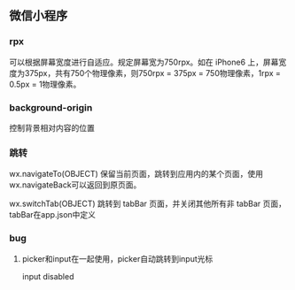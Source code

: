 ## 微信小程序

### rpx

 可以根据屏幕宽度进行自适应。规定屏幕宽为750rpx。如在 iPhone6 上，屏幕宽度为375px，共有750个物理像素，则750rpx = 375px = 750物理像素，1rpx = 0.5px = 1物理像素。

### background-origin

控制背景相对内容的位置

### 跳转

wx.navigateTo(OBJECT)
保留当前页面，跳转到应用内的某个页面，使用wx.navigateBack可以返回到原页面。

wx.switchTab(OBJECT)
跳转到 tabBar 页面，并关闭其他所有非 tabBar 页面，tabBar在app.json中定义

### bug

1. picker和input在一起使用，picker自动跳转到input光标

   input disabled



